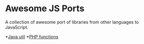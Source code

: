 # Awesome JS Ports

A collection of awesome port of libraries from other languages to JavaScript.

*[Java util](https://github.com/bjornharrtell/javascript.util)
*[PHP functions](https://github.com/kvz/phpjs)

